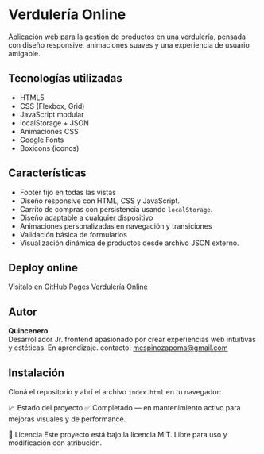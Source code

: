 #  Verdulería Online

Aplicación web para la gestión de productos en una verdulería, pensada con diseño responsive, animaciones suaves y una experiencia de usuario amigable.


##  Tecnologías utilizadas

- HTML5
- CSS (Flexbox, Grid)
- JavaScript modular
- localStorage + JSON
- Animaciones CSS
- Google Fonts
- Boxicons (iconos)

##  Características

- Footer fijo en todas las vistas
- Diseño responsive con HTML, CSS y JavaScript.
- Carrito de compras con persistencia usando `localStorage`.
- Diseño adaptable a cualquier dispositivo
- Animaciones personalizadas en navegación y transiciones
- Validación básica de formularios
- Visualización dinámica de productos desde archivo JSON externo.

##  Deploy online

Visitalo en GitHub Pages  [Verdulería Online]( https://quincenero.github.io/proyecto-25020-Marco-Espinoza/)

##  Autor

**Quincenero**  
Desarrollador Jr. frontend apasionado por crear experiencias web intuitivas y estéticas. En aprendizaje. 
contacto: mespinozapoma@gmail.com

##  Instalación

Cloná el repositorio y abrí el archivo `index.html` en tu navegador:

📈 Estado del proyecto
✅ Completado — en mantenimiento activo para mejoras visuales y de performance.

📜 Licencia
Este proyecto está bajo la licencia MIT. Libre para uso y modificación con atribución.
